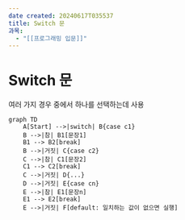 ```yaml
---
date created: 20240617T035537
title: Switch 문
과목:
  - "[[프로그래밍 입문]]"
---
```


# Switch 문

여러 가지 경우 중에서 하나를 선택하는데 사용

```mermaid
graph TD
    A[Start] -->|switch| B{case c1}
    B -->|참| B1[문장1]
    B1 --> B2[break]
    B -->|거짓| C{case c2}
    C -->|참| C1[문장2]
    C1 --> C2[break]
    C -->|거짓| D{...}
    D -->|거짓| E{case cn}
    E -->|참| E1[문장n]
    E1 --> E2[break]
    E -->|거짓| F[default: 일치하는 값이 없으면 실행]

```
